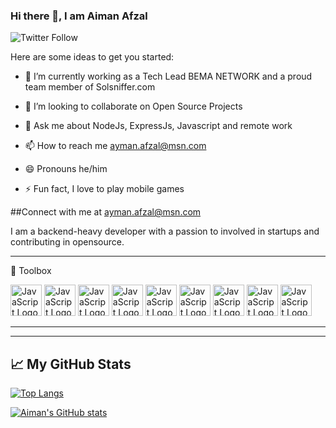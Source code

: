 ### Hi there 👋, I am Aiman Afzal
![Twitter Follow](https://img.shields.io/twitter/follow/RealRealAiman?style=social) 

Here are some ideas to get you started:

- 🔭 I’m currently working as a Tech Lead BEMA NETWORK and a proud team member of Solsniffer.com

- 👯 I’m looking to collaborate on Open Source Projects

- 💬 Ask me about NodeJs, ExpressJs, Javascript and remote work
- 📫 How to reach me ayman.afzal@msn.com
- 😄 Pronouns he/him
- ⚡ Fun fact, I love to play mobile games

##Connect with me at ayman.afzal@msn.com

I am a backend-heavy developer with a passion to involved in startups and contributing in opensource.

---
🧰 Toolbox

<img src="https://cdn.worldvectorlogo.com/logos/typescript.svg" alt="JavaScript Logo" width="50" height="50"/> <img src="https://cdn.worldvectorlogo.com/logos/mongodb-icon-1.svg" alt="JavaScript Logo" width="50" height="50"/> <img src="https://cdn.worldvectorlogo.com/logos/logo-javascript.svg" alt="JavaScript Logo" width="50" height="50"/> <img src="https://cdn.worldvectorlogo.com/logos/graphql-logo-2.svg" alt="JavaScript Logo" width="50" height="50"/> <img src="https://cdn.worldvectorlogo.com/logos/github-icon.svg" alt="JavaScript Logo" width="50" height="50"/> <img src="https://cdn.worldvectorlogo.com/logos/firebase-1.svg" alt="JavaScript Logo" width="50" height="50"/> <img src="https://cdn.worldvectorlogo.com/logos/python-5.svg" alt="JavaScript Logo" width="50" height="50"/> <img src="https://cdn.worldvectorlogo.com/logos/express-109.svg" alt="JavaScript Logo" width="50" height="50"/> <img src="https://cdn.worldvectorlogo.com/logos/nodejs.svg" alt="JavaScript Logo" width="50" height="50"/> 



---

---

## &#x1f4c8; My GitHub Stats

[![Top Langs](https://github-readme-stats.vercel.app/api/top-langs/?username=aimanafzal&hide=java,html,css&theme=radical)](https://github.com/anuraghazra/github-readme-stats)

[![Aiman's GitHub stats](https://github-readme-stats.vercel.app/api?username=aimanafzal&theme=radical)](https://github.com/anuraghazra/github-readme-stats)

<!--
- 🤔 I’m looking for help with ...
- 🌱 I’m currently learning ...

[typescript-plain-2.svg](https://github.com/aimanafzal/typescript-plain-2.svg)
[mongodb-original-2.svg](https://github.com/aimanafzal/mongodb-original-2.svg)
[javascript-plain-2.svg](https://github.com/aimanafzal/javascript-original.svg)
[graphql-plain-2.svg](https://github.com/aimanafzal/graphql-plain-2.svg)
[github-original-2.svg](https://github.com/aimanafzal/github-original-2.svg)
[firebase-plain-2.svg](https://github.com/aimanafzal/firebase-plain-2.svg)
[python-original-2.svg](https://github.com/aimanafzal/python-original.svg)
[express-original-2.svg](https://github.com/aimanafzal/express-original-2.svg)
[nodejs-original-2.svg](https://github.com/aimanafzal/nodejs-original-2.svg)
[linkedin-original-2.svg](https://github.com/aimanafzal/linkedin-original-2.svg)

